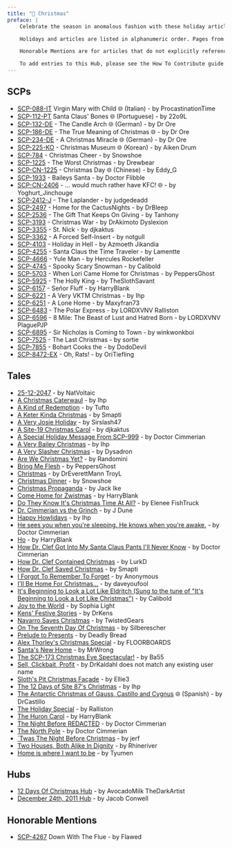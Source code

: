 ```yaml
---
title: "🎄 Christmas"
preface: |
    Celebrate the season in anomalous fashion with these holiday articles!

    Holidays and articles are listed in alphanumeric order. Pages from international branches will be marked by a globe 🌐 emoji.

    Honorable Mentions are for articles that do not explicitly reference the holiday in question, but evoke strong feelings of the holiday and would benefit readers seeking to enjoy that holiday's mood.

    To add entries to this Hub, please see the How To Contribute guide at the bottom of the page.
---
```


## SCPs

* <a href="http://fondazionescp.wikidot.com/scp-088-it" target="_blank">SCP-088-IT</a> Virgin Mary with Child 🌐 (Italian) - by ProcastinationTime
* <a href="http://scp-pt-br.wikidot.com/scp-112-pt" target="_blank">SCP-112-PT</a> Santa Claus' Bones 🌐 (Portuguese) - by 22o9L
* <a href="http://scp-wiki-de.wikidot.com/scp-132-de" target="_blank">SCP-132-DE</a> - The Candle Arch 🌐 (German) - by Dr Ore
* <a href="http://scp-int.wikidot.com/scp-186-de" target="_blank">SCP-186-DE</a> - The True Meaning of Christmas 🌐 - by Dr Ore
* <a href="http://scp-wiki-de.wikidot.com/scp-234-de" target="_blank">SCP-234-DE</a> - A Christmas Miracle 🌐 (German) - by Dr Ore
* <a href="http://ko.scp-wiki.net/scp-225-ko" target="_blank">SCP-225-KO</a> - Christmas Museum 🌐 (Korean) - by Aiken Drum
* <a href="/scp-784">SCP-784</a> - Christmas Cheer - by Snowshoe
* <a href="/scp-1225">SCP-1225</a> - The Worst Christmas - by Drewbear
* <a href="https://scp-wiki-cn.wikidot.com/scp-cn-1225" target="_blank">SCP-CN-1225</a> - Christmas Day 🌐 (Chinese) - by Eddy_G
* <a href="/scp-1933">SCP-1933</a> - Baileys Santa - by Doctor Flibble
* <a href="http://scp-int.wikidot.com/scp-cn-2406" target="_blank">SCP-CN-2406</a> - … would much rather have KFC! 🌐 - by Yoghurt_Jinchouge
* <a href="/scp-2412-j">SCP-2412-J</a> - The Laplander - by judgedeadd
* <a href="/scp-2497">SCP-2497</a> - Home for the CactusNights - by DrBleep
* <a href="/scp-2536">SCP-2536</a> - The Gift That Keeps On Giving - by Tanhony
* <a href="/scp-3193">SCP-3193</a> - Christmas War - by DrAkimoto
Dyslexion
* <a href="/scp-3355">SCP-3355</a> - St. Nick - by djkaktus
* <a href="/scp-3362">SCP-3362</a> - A Forced Self-Insert - by notgull
* <a href="/scp-4103">SCP-4103</a> - Holiday in Hell - by Azmoeth Jikandia
* <a href="/scp-4255">SCP-4255</a> - Santa Claus the Time Traveler - by Lamentte
* <a href="/scp-4666">SCP-4666</a> - Yule Man - by Hercules Rockefeller
* <a href="/scp-4745">SCP-4745</a> - Spooky Scary Snowman - by Calibold
* <a href="/scp-5703">SCP-5703</a> - When Lori Came Home for Christmas - by PeppersGhost
* <a href="/scp-5925">SCP-5925</a> - The Holly King - by TheSlothSavant
* <a href="/scp-6157">SCP-6157</a> - Señor Fluff - by HarryBlank
* <a href="/scp-6221">SCP-6221</a> - A Very VKTM Christmas - by Ihp
* <a href="/scp-6251">SCP-6251</a> - A Lone Home - by Maxyfran73
* <a href="/scp-6483">SCP-6483</a> - The Polar Express - by LORDXVNV
Ralliston
* <a href="/scp-6596">SCP-6596</a> - 8 Mile: The Beast of Lust and Hatred Born - by LORDXVNV
PlaguePJP
* <a href="/scp-6895">SCP-6895</a> - Sir Nicholas is Coming to Town - by winkwonkboi
* <a href="/scp-7525">SCP-7525</a> - The Last Christmas - by sortie
* <a href="/scp-7855">SCP-7855</a> - Bohart Cooks the - by DodoDevil
* <a href="/scp-8472-ex">SCP-8472-EX</a> - Oh, Rats! - by OriTiefling
## Tales

* <a href="/25-12-2047">25-12-2047</a> - by NatVoltaic
* <a href="/a-christmas-caterwaul">A Christmas Caterwaul</a> - by Ihp
* <a href="/a-kind-of-redemption">A Kind of Redemption</a> - by Tufto
* <a href="/a-keter-kinda-christmas">A Keter Kinda Christmas</a> - by Smapti
* <a href="/a-josie-holiday">A Very Josie Holiday</a> - by Sirslash47
* <a href="/a-site-19-christmas-carol">A Site-19 Christmas Carol</a> - by djkaktus
* <a href="/a-special-holiday-message-from-scp-999">A Special Holiday Message From SCP-999</a> - by Doctor Cimmerian
* <a href="/a-very-bailey-christmas">A Very Bailey Christmas</a> - by Ihp
* <a href="/a-very-slasher-christmas">A Very Slasher Christmas</a> - by Dysadron
* <a href="/are-we-christmas-yet">Are We Christmas Yet?</a> - by Randomini
* <a href="/bring-me-flesh">Bring Me Flesh</a> - by PeppersGhost
* <a href="/christmas">Christmas</a> - by DrEverettMann
TroyL
* <a href="/christmas-dinner">Christmas Dinner</a> - by Snowshoe
* <a href="/christmas-propaganda">Christmas Propaganda</a> - by Jack Ike
* <a href="/come-home-for-zwistmas">Come Home for Zwistmas</a> - by HarryBlank
* <a href="/do-they-know-it-s-christmas-time-at-all">Do They Know It's Christmas Time At All?</a> - by Elenee FishTruck
* <a href="/dr-cimmerian-vs-the-grinch">Dr. Cimmerian vs the Grinch</a> - by J Dune
* <a href="/happy-howlidays">Happy Howlidays</a> - by Ihp
* <a href="/he-sees-you">He sees you when you're sleeping. He knows when you're awake.</a> - by Doctor Cimmerian
* <a href="/ho">Ho</a> - by HarryBlank
* <a href="/how-dr-clef-got-into-my-santa-claus-pants-i-ll-never-know">How Dr. Clef Got Into My Santa Claus Pants I'll Never Know</a> - by Doctor Cimmerian
* <a href="/how-dr-clef-contained-christmas">How Dr. Clef Contained Christmas</a> - by LurkD
* <a href="/how-dr-clef-saved-christmas">How Dr. Clef Saved Christmas</a> - by Smapti
* <a href="/i-forgot-to-remember-to-forget">I Forgot To Remember To Forget</a> - by Anonymous
* <a href="/ill-be-home-for-christmas">I'll Be Home For Christmas...</a> - by daveyoufool
* <a href="/its-beginning-to-look-a-lot-like-eldritch">It's Beginning to Look a Lot Like Eldritch (Sung to the tune of "It's Beginning to Look a Lot Like Christmas")</a> - by Calibold
* <a href="/joy-to-the-world">Joy to the World</a> - by Sophia Light
* <a href="/kens-festive-stories">Kens' Festive Stories</a> - by DrKens
* <a href="/navarro-saves-christmas-for-some-people-he-barely-knows">Navarro Saves Christmas</a> - by TwistedGears
* <a href="/on-the-seventh-day-of-christmas">On The Seventh Day Of Christmas</a> - by Silberescher
* <a href="/prelude-to-presents">Prelude to Presents</a> - by Deadly Bread
* <a href="/a-thorley-little-christmas">Alex Thorley's Christmas Special</a> - by FLOORBOARDS
* <a href="/santa-s-new-home">Santa's New Home</a> - by MrWrong
* <a href="/the-scp-173-christmas-eve-spectacular">The SCP-173 Christmas Eve Spectacular!</a> - by Ba55
* <a href="/sell-clickbait-profit">Sell, Clickbait, Profit</a> - by DrKaldahl does not match any existing user name
* <a href="/sloths-pit-chrimmas">Sloth's Pit Christmas Façade</a> - by Ellie3
* <a href="/holy-crap-this-is-a-long-christmas-tale">The 12 Days of Site 87's Christmas</a> - by Ihp
* <a href="http://lafundacionscp.wikidot.com/navidad-antartica-de-gauss-castillo-y-trash" target="_blank">The Antarctic Christmas of Gauss, Castillo and Cygnus</a> 🌐 (Spanish) - by DrCastillo
* <a href="/the-holiday-special">The Holiday Special</a> - by Ralliston
* <a href="/the-huron-carol">The Huron Carol</a> - by HarryBlank
* <a href="/the-night-before-redacted">The Night Before REDACTED</a> - by Doctor Cimmerian
* <a href="/the-north-pole">The North Pole</a> - by Doctor Cimmerian
* <a href="/twas-the-night-before-christmas">`Twas The Night Before Christmas</a> - by jerf
* <a href="/two-houses-both-alike-in-dignity">Two Houses, Both Alike In Dignity</a> - by Rhineriver
* <a href="/zyn-s-gift-2020">Home is where I want to be</a> - by Tyumen
## Hubs

* <a href="/12-days-of-christmas-hub">12 Days Of Christmas Hub</a> - by AvocadoMilk
TheDarkArtist
* <a href="/december-24th-2011-hub">December 24th, 2011 Hub</a> - by Jacob Conwell
## Honorable Mentions

* <a href="/scp-4267">SCP-4267</a> Down With The Flue - by Flawed